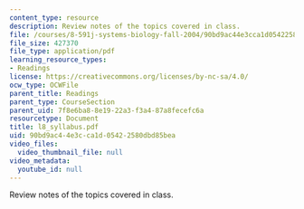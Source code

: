 ```yaml
---
content_type: resource
description: Review notes of the topics covered in class.
file: /courses/8-591j-systems-biology-fall-2004/90bd9ac44e3cca1d05422580dbd85bea_l8_syllabus.pdf
file_size: 427370
file_type: application/pdf
learning_resource_types:
- Readings
license: https://creativecommons.org/licenses/by-nc-sa/4.0/
ocw_type: OCWFile
parent_title: Readings
parent_type: CourseSection
parent_uid: 7f8e6ba8-8e19-22a3-f3a4-87a8fecefc6a
resourcetype: Document
title: l8_syllabus.pdf
uid: 90bd9ac4-4e3c-ca1d-0542-2580dbd85bea
video_files:
  video_thumbnail_file: null
video_metadata:
  youtube_id: null
---
```

Review notes of the topics covered in class.
